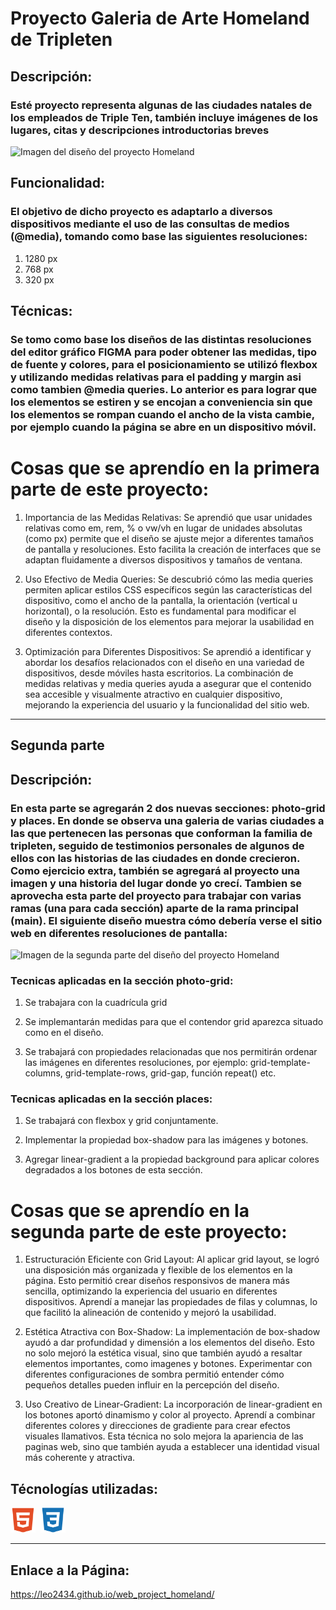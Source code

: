 # Proyecto Galeria de Arte Homeland de Tripleten

## Descripción:

### Esté proyecto representa algunas de las ciudades natales de los empleados de Triple Ten, también incluye imágenes de los lugares, citas y descripciones introductorias breves

![Imagen del diseño del proyecto Homeland](images/Diseño%20del%20proyecto%20Homeland.png)

## Funcionalidad:

### El objetivo de dicho proyecto es adaptarlo a diversos dispositivos mediante el uso de las consultas de medios (@media), tomando como base las siguientes resoluciones:

1. 1280 px
2. 768 px
3. 320 px

## Técnicas:

### Se tomo como base los diseños de las distintas resoluciones del editor gráfico FIGMA para poder obtener las medidas, tipo de fuente y colores, para el posicionamiento se utilizó flexbox y utilizando medidas relativas para el padding y margin asi como tambien @media queries. Lo anterior es para lograr que los elementos se estiren y se encojan a conveniencia sin que los elementos se rompan cuando el ancho de la vista cambie, por ejemplo cuando la página se abre en un dispositivo móvil.

# Cosas que se aprendío en la primera parte de este proyecto:

1. Importancia de las Medidas Relativas: Se aprendió que usar unidades relativas como em, rem, % o vw/vh en lugar de unidades absolutas (como px) permite que el diseño se ajuste mejor a diferentes tamaños de pantalla y resoluciones. Esto facilita la creación de interfaces que se adaptan fluidamente a diversos dispositivos y tamaños de ventana.

2. Uso Efectivo de Media Queries: Se descubrió cómo las media queries permiten aplicar estilos CSS específicos según las características del dispositivo, como el ancho de la pantalla, la orientación (vertical u horizontal), o la resolución. Esto es fundamental para modificar el diseño y la disposición de los elementos para mejorar la usabilidad en diferentes contextos.

3. Optimización para Diferentes Dispositivos: Se aprendió a identificar y abordar los desafíos relacionados con el diseño en una variedad de dispositivos, desde móviles hasta escritorios. La combinación de medidas relativas y media queries ayuda a asegurar que el contenido sea accesible y visualmente atractivo en cualquier dispositivo, mejorando la experiencia del usuario y la funcionalidad del sitio web.

---

## Segunda parte

## Descripción:

### En esta parte se agregarán 2 dos nuevas secciones: photo-grid y places. En donde se observa una galeria de varias ciudades a las que pertenecen las personas que conforman la familia de tripleten, seguido de testimonios personales de algunos de ellos con las historias de las ciudades en donde crecieron. Como ejercicio extra, también se agregará al proyecto una imagen y una historia del lugar donde yo crecí. Tambien se aprovecha esta parte del proyecto para trabajar con varias ramas (una para cada sección) aparte de la rama principal (main). El siguiente diseño muestra cómo debería verse el sitio web en diferentes resoluciones de pantalla:

![Imagen de la segunda parte del diseño del proyecto Homeland](images/Segundo%20diseño%20del%20proyecto%20Homeland.png)

### Tecnicas aplicadas en la sección photo-grid:

1. Se trabajara con la cuadrícula grid

2. Se implemantarán medidas para que el contendor grid aparezca situado como en el diseño.

3. Se trabajará con propiedades relacionadas que nos permitirán ordenar las imágenes en diferentes resoluciones, por ejemplo: grid-template-columns, grid-template-rows, grid-gap, función repeat() etc.

### Tecnicas aplicadas en la sección places:

1. Se trabajará con flexbox y grid conjuntamente.

2. Implementar la propiedad box-shadow para las imágenes y botones.

3. Agregar linear-gradient a la propiedad background para aplicar colores degradados a los botones de esta sección.

# Cosas que se aprendío en la segunda parte de este proyecto:

1. Estructuración Eficiente con Grid Layout: Al aplicar grid layout, se logró una disposición más organizada y flexible de los elementos en la página. Esto permitió crear diseños responsivos de manera más sencilla, optimizando la experiencia del usuario en diferentes dispositivos. Aprendí a manejar las propiedades de filas y columnas, lo que facilitó la alineación de contenido y mejoró la usabilidad.

2. Estética Atractiva con Box-Shadow: La implementación de box-shadow ayudó a dar profundidad y dimensión a los elementos del diseño. Esto no solo mejoró la estética visual, sino que también ayudó a resaltar elementos importantes, como imagenes y botones. Experimentar con diferentes configuraciones de sombra permitió entender cómo pequeños detalles pueden influir en la percepción del diseño.

3. Uso Creativo de Linear-Gradient: La incorporación de linear-gradient en los botones aportó dinamismo y color al proyecto. Aprendí a combinar diferentes colores y direcciones de gradiente para crear efectos visuales llamativos. Esta técnica no solo mejora la apariencia de las paginas web, sino que también ayuda a establecer una identidad visual más coherente y atractiva.

## Técnologías utilizadas:

<img src="https://github.com/devicons/devicon/blob/master/icons/html5/html5-plain.svg" title="HTML5" alt="HTML" width="40" height="40"/>&nbsp;
<img src="https://github.com/devicons/devicon/blob/master/icons/css3/css3-plain.svg" title="CSS3" alt="CSS" width="40" height="40"/>&nbsp;

---

## Enlace a la Página:

https://leo2434.github.io/web_project_homeland/
